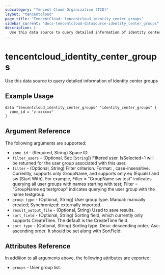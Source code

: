 ```yaml
---
subcategory: "Tencent Cloud Organization (TCO)"
layout: "tencentcloud"
page_title: "TencentCloud: tencentcloud_identity_center_groups"
sidebar_current: "docs-tencentcloud-datasource-identity_center_groups"
description: |-
  Use this data source to query detailed information of identity center groups
---
```


# tencentcloud_identity_center_groups

Use this data source to query detailed information of identity center groups

## Example Usage

```hcl
data "tencentcloud_identity_center_groups" "identity_center_groups" {
  zone_id = "z-xxxxxx"
}
```

## Argument Reference

The following arguments are supported:

* `zone_id` - (Required, String) Space ID.
* `filter_users` - (Optional, Set: [`String`]) Filtered user. IsSelected=1 will be returned for the user group associated with this user.
* `filter` - (Optional, String) Filter criterion. Format: <Attribute> <Operator> <Value>, case-insensitive. Currently, <Attribute> supports only GroupName, and <Operator> supports only eq (Equals) and sw (Start With). For example, Filter = "GroupName sw test" indicates querying all user groups with names starting with test; Filter = "GroupName eq testgroup" indicates querying the user group with the name testgroup.
* `group_type` - (Optional, String) User group type. Manual: manually created; Synchronized: externally imported.
* `result_output_file` - (Optional, String) Used to save results.
* `sort_field` - (Optional, String) Sorting field, which currently only supports CreateTime. The default is the CreateTime field.
* `sort_type` - (Optional, String) Sorting type. Desc: descending order; Asc: ascending order. It should be set along with SortField.

## Attributes Reference

In addition to all arguments above, the following attributes are exported:

* `groups` - User group list.


